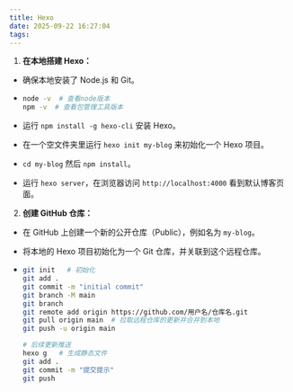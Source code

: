 ```yaml
---
title: Hexo
date: 2025-09-22 16:27:04
tags:
---
```


1. **在本地搭建 Hexo：**

- 确保本地安装了 Node.js 和 Git。

- ``````bash
  node -v  # 查看node版本
  npm -v  # 查看包管理工具版本
  ``````

- 运行 `npm install -g hexo-cli` 安装 Hexo。

- 在一个空文件夹里运行 `hexo init my-blog` 来初始化一个 Hexo 项目。

- `cd my-blog` 然后 `npm install`。

- 运行 `hexo server`，在浏览器访问 `http://localhost:4000` 看到默认博客页面。

2. **创建 GitHub 仓库：**

- 在 GitHub 上创建一个新的公开仓库（Public），例如名为 `my-blog`。

- 将本地的 Hexo 项目初始化为一个 Git 仓库，并关联到这个远程仓库。

- ```bash
  git init   # 初始化
  git add .
  git commit -m "initial commit"
  git branch -M main
  git branch
  git remote add origin https://github.com/用户名/仓库名.git
  git pull origin main  # 拉取远程仓库的更新并合并到本地
  git push -u origin main
  
  # 后续更新推送
  hexo g   # 生成静态文件
  git add .
  git commit -m "提交提示"
  git push
  ```
  
  